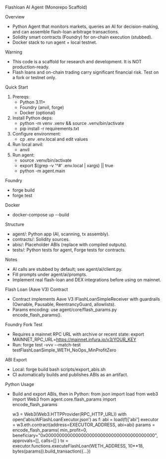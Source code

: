 Flashloan AI Agent (Monorepo Scaffold)

Overview
- Python Agent that monitors markets, queries an AI for decision-making, and can assemble flash-loan arbitrage transactions.
- Solidity smart contracts (Foundry) for on-chain execution (stubbed).
- Docker stack to run agent + local testnet.

Warning
- This code is a scaffold for research and development. It is NOT production-ready.
- Flash loans and on-chain trading carry significant financial risk. Test on a fork or testnet only.

Quick Start
1) Prereqs:
   - Python 3.11+
   - Foundry (anvil, forge)
   - Docker (optional)
2) Install Python deps:
   - python -m venv .venv && source .venv/bin/activate
   - pip install -r requirements.txt
3) Configure environment:
   - cp .env .env.local and edit values
4) Run local anvil:
   - anvil
5) Run agent:
   - source .venv/bin/activate
   - export $(grep -v '^#' .env.local | xargs) || true
   - python -m agent.main

Foundry
- forge build
- forge test

Docker
- docker-compose up --build

Structure
- agent/: Python app (AI, scanning, tx assembly).
- contracts/: Solidity sources.
- abis/: Placeholder ABIs (replace with compiled outputs).
- tests/: Python tests for agent, Forge tests for contracts.

Notes
- AI calls are stubbed by default; see agent/ai/client.py.
- Fill prompts under agent/ai/prompts.
- Implement real flash-loan and DEX integrations before using on mainnet.

Flash Loan (Aave V3) Contract
- Contract implements Aave V3 IFlashLoanSimpleReceiver with guardrails (Ownable, Pausable, ReentrancyGuard, allowlists).
- Params encoding: use agent/core/flash_params.py encode_flash_params().

Foundry Fork Test
- Requires a mainnet RPC URL with archive or recent state:
  export MAINNET_RPC_URL=https://mainnet.infura.io/v3/YOUR_KEY
- Run:
  forge test -vvv --match-test testFlashLoanSimple_WETH_NoOps_MinProfitZero

ABI Export
- Local:
  forge build
  bash scripts/export_abis.sh
- CI automatically builds and publishes ABIs as an artifact.

Python Usage
- Build and export ABIs, then in Python:
  from json import load
  from web3 import Web3
  from agent.core.flash_params import encode_flash_params

  w3 = Web3(Web3.HTTPProvider(RPC_HTTP_URL))
  with open('abis/AIFlashLoanExecutor.json') as f:
      abi = load(f)['abi']
  executor = w3.eth.contract(address=EXECUTOR_ADDRESS, abi=abi)
  params = encode_flash_params(
      min_profit=0,
      beneficiary="0x0000000000000000000000000000000000000000",
      approvals=[],
      calls=[]
  )
  tx = executor.functions.executeFlashLoan(WETH_ADDRESS, 10**18, bytes(params)).build_transaction({...})
